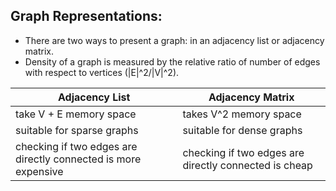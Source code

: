 ## Graph Representations:
 + There are two ways to present a graph: in an adjacency list or adjacency matrix.
 + Density of a graph is measured by the relative ratio of number of edges with respect
 to vertices (|E|^2/|V|^2).

Adjacency List | Adjacency Matrix
--- | ---
take V + E memory space | takes V^2 memory space
suitable for sparse graphs | suitable for dense graphs
checking if two edges are directly connected is more expensive | checking if two edges are directly connected is cheap
